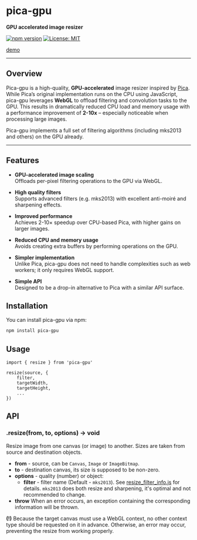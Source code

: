 # pica-gpu

**GPU accelerated image resizer**

[![npm version](https://img.shields.io/npm/v/pica-gpu.svg)](https://www.npmjs.com/package/pica-gpu)
[![License: MIT](https://img.shields.io/badge/License-MIT-yellow.svg)](LICENSE)

[demo](https://pica-gpu.gezilinll.com/)

---

## Overview

Pica-gpu is a high-quality, **GPU-accelerated** image resizer inspired by [Pica](https://github.com/nodeca/pica). While Pica’s original implementation runs on the CPU using JavaScript, pica-gpu leverages **WebGL** to offload filtering and convolution tasks to the GPU. This results in dramatically reduced CPU load and memory usage with a performance improvement of **2-10x** – especially noticeable when processing large images.

Pica-gpu implements a full set of filtering algorithms (including mks2013 and others) on the GPU already.

---

## Features

- **GPU-accelerated image scaling**  
  Offloads per-pixel filtering operations to the GPU via WebGL.

- **High quality filters**  
  Supports advanced filters (e.g. mks2013) with excellent anti-moiré and sharpening effects.

- **Improved performance**  
  Achieves 2-10× speedup over CPU-based Pica, with higher gains on larger images.

- **Reduced CPU and memory usage**  
  Avoids creating extra buffers by performing operations on the GPU.

- **Simpler implementation**  
  Unlike Pica, pica-gpu does not need to handle complexities such as web workers; it only requires WebGL support.

- **Simple API**  
  Designed to be a drop-in alternative to Pica with a similar API surface.

## Installation

You can install pica-gpu via npm:

```bash
npm install pica-gpu
```

## Usage

```
import { resize } from 'pica-gpu'

resize(source, {
    filter,
    targetWidth,
    targetHeight,
    ...
})
```

## API

### .resize(from, to, options) -> void

Resize image from one canvas (or image) to another. Sizes are
taken from source and destination objects.

- __from__ - source, can be `Canvas`, `Image` or `ImageBitmap`.
- __to__ - destination canvas, its size is supposed to be non-zero.
- __options__ - quality (number) or object:
  - __filter__ - filter name (Default - `mks2013`). See [resize_filter_info.js](https://github.com/gezilinll/pica-gpu/blob/master/lib/src/shaders.ts) for details. `mks2013` does both resize and sharpening, it's optimal and not recommended to change.
- __throw__ When an error occurs, an exception containing the corresponding information will be thrown.

__(!)__ Because the target canvas must use a WebGL context, no other context type should be requested on it in advance. Otherwise, an error may occur, preventing the resize from working properly.